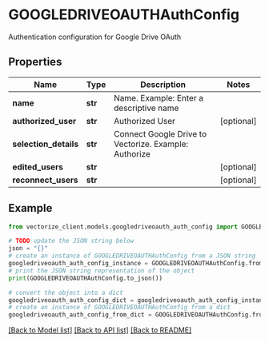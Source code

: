 # GOOGLEDRIVEOAUTHAuthConfig

Authentication configuration for Google Drive OAuth

## Properties

Name | Type | Description | Notes
------------ | ------------- | ------------- | -------------
**name** | **str** | Name. Example: Enter a descriptive name | 
**authorized_user** | **str** | Authorized User | [optional] 
**selection_details** | **str** | Connect Google Drive to Vectorize. Example: Authorize | 
**edited_users** | **str** |  | [optional] 
**reconnect_users** | **str** |  | [optional] 

## Example

```python
from vectorize_client.models.googledriveoauth_auth_config import GOOGLEDRIVEOAUTHAuthConfig

# TODO update the JSON string below
json = "{}"
# create an instance of GOOGLEDRIVEOAUTHAuthConfig from a JSON string
googledriveoauth_auth_config_instance = GOOGLEDRIVEOAUTHAuthConfig.from_json(json)
# print the JSON string representation of the object
print(GOOGLEDRIVEOAUTHAuthConfig.to_json())

# convert the object into a dict
googledriveoauth_auth_config_dict = googledriveoauth_auth_config_instance.to_dict()
# create an instance of GOOGLEDRIVEOAUTHAuthConfig from a dict
googledriveoauth_auth_config_from_dict = GOOGLEDRIVEOAUTHAuthConfig.from_dict(googledriveoauth_auth_config_dict)
```
[[Back to Model list]](../README.md#documentation-for-models) [[Back to API list]](../README.md#documentation-for-api-endpoints) [[Back to README]](../README.md)


